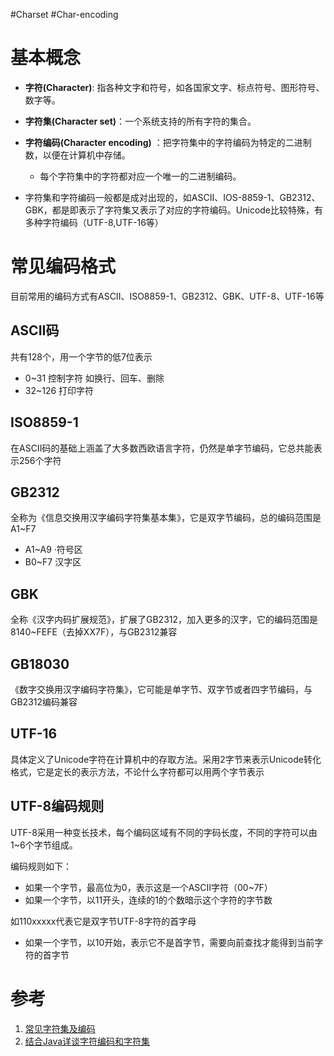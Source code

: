 #Charset #Char-encoding
# 基本概念
-   **字符(Character)**: 指各种文字和符号，如各国家文字、标点符号、图形符号、数字等。
-   **字符集(Character set)**：一个系统支持的所有字符的集合。
-   **字符编码(Character encoding)** ：把字符集中的字符编码为特定的二进制数，以便在计算机中存储。
	- 每个字符集中的字符都对应一个唯一的二进制编码。

- 字符集和字符编码一般都是成对出现的，如ASCII、IOS-8859-1、GB2312、GBK，都是即表示了字符集又表示了对应的字符编码。Unicode比较特殊，有多种字符编码（UTF-8,UTF-16等）


# 常见编码格式
目前常用的编码方式有ASCII、ISO8859-1、GB2312、GBK、UTF-8、UTF-16等

## ASCII码

共有128个，用一个字节的低7位表示

-   0~31 控制字符 如换行、回车、删除
-   32~126 打印字符

## ISO8859-1

在ASCII码的基础上涵盖了大多数西欧语言字符，仍然是单字节编码，它总共能表示256个字符

## GB2312

全称为《信息交换用汉字编码字符集基本集》，它是双字节编码，总的编码范围是A1~F7

-   A1~A9 ·符号区
-   B0~F7 汉字区

## GBK

全称《汉字内码扩展规范》，扩展了GB2312，加入更多的汉字，它的编码范围是8140~FEFE（去掉XX7F），与GB2312兼容

## GB18030

《数字交换用汉字编码字符集》，它可能是单字节、双字节或者四字节编码，与GB2312编码兼容

## UTF-16

具体定义了Unicode字符在计算机中的存取方法。采用2字节来表示Unicode转化格式，它是定长的表示方法，不论什么字符都可以用两个字节表示

## UTF-8编码规则

UTF-8采用一种变长技术，每个编码区域有不同的字码长度，不同的字符可以由1~6个字节组成。

编码规则如下：
-   如果一个字节，最高位为0，表示这是一个ASCII字符（00~7F）
-   如果一个字节，以11开头，连续的1的个数暗示这个字符的字节数

如110xxxxx代表它是双字节UTF-8字符的首字母
-   如果一个字节，以10开始，表示它不是首字节，需要向前查找才能得到当前字符的首字节

# 参考
1. [常见字符集及编码](https://www.cnblogs.com/chiguozi/p/5860364.html)
2. [结合Java详谈字符编码和字符集](https://blog.csdn.net/nlznlz/article/details/80950596)
